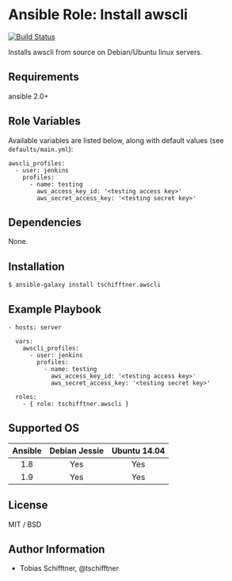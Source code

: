 # Ansible Role: Install awscli

[![Build Status](https://travis-ci.org/tschifftner/ansible-role-awscli.svg)](https://travis-ci.org/tschifftner/ansible-role-awscli)

Installs awscli from source on Debian/Ubuntu linux servers.

## Requirements

ansible 2.0+

## Role Variables

Available variables are listed below, along with default values (see `defaults/main.yml`):

```
awscli_profiles:
  - user: jenkins
    profiles:
      - name: testing
        aws_access_key_id: '<testing access key>'
        aws_secret_access_key: '<testing secret key>'
```

## Dependencies

None.

## Installation

```
$ ansible-galaxy install tschifftner.awscli
```

## Example Playbook

    - hosts: server
    
      vars:
        awscli_profiles:
          - user: jenkins
            profiles:
              - name: testing
                aws_access_key_id: '<testing access key>'
                aws_secret_access_key: '<testing secret key>'

      roles:
        - { role: tschifftner.awscli }

## Supported OS
Ansible          | Debian Jessie    | Ubuntu 14.04
:--------------: | :--------------: | :-------------:
1.8              | Yes              | Yes
1.9              | Yes              | Yes

## License

MIT / BSD

## Author Information

 - Tobias Schifftner, @tschifftner